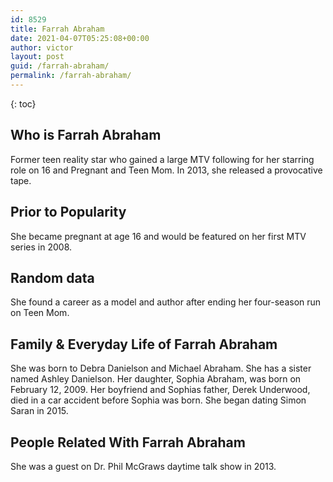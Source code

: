 ```yaml
---
id: 8529
title: Farrah Abraham
date: 2021-04-07T05:25:08+00:00
author: victor
layout: post
guid: /farrah-abraham/
permalink: /farrah-abraham/
---
```



{: toc}


## Who is Farrah Abraham



Former teen reality star who gained a large MTV following for her starring role on 16 and Pregnant and Teen Mom. In 2013, she released a provocative tape. 

                
                
                
## Prior to Popularity



She became pregnant at age 16 and would be featured on her first MTV series in 2008. 

                
                
                
## Random data



She found a career as a model and author after ending her four-season run on Teen Mom. 

                
                
                
## Family & Everyday Life of Farrah Abraham



She was born to Debra Danielson and Michael Abraham. She has a sister named Ashley Danielson. Her daughter, Sophia Abraham, was born on February 12, 2009. Her boyfriend and Sophias father, Derek Underwood, died in a car accident before Sophia was born. She began dating Simon Saran in 2015. 

                
                
                
## People Related With Farrah Abraham



She was a guest on Dr. Phil McGraws daytime talk show in 2013. 

                
              
            
          
          
          
